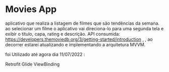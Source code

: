 # Movies App

aplicativo que realiza a listagem de filmes que são tendências da semana. 
ao selecionar um filme o aplicativo vai direciona-lo para uma segunda tela e exibir o título, capa, rating e descrição.
API consumida: https://developers.themoviedb.org/3/getting-started/introduction ,
, ao decorrer estarei atualizando e implementando a arquitetura MVVM.

foi Utilizado até agora dia 11/07/2022 :

Retrofit 
Glide
ViewBinding
